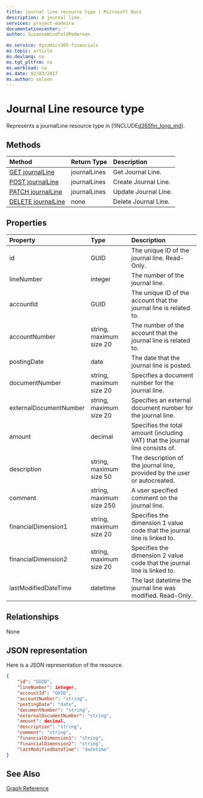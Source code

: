 ```yaml
---
title: journal line resource type | Microsoft Docs
description: A journal line.
services: project-madeira
documentationcenter: ''
author: SusanneWindfeldPedersen

ms.service: dynamics365-financials
ms.topic: article
ms.devlang: na
ms.tgt_pltfrm: na
ms.workload: na
ms.date: 02/03/2017
ms.author: solsen
---
```


# Journal Line resource type
Represents a journalLine resource type in [!INCLUDE[d365fin_long_md](../dynamics-nav/includes/d365fin_long_md.md)].

## Methods

| Method       | Return Type  |Description|
|:---------------|:--------|:----------|
|[GET journalLine](dynamics_get_journalline.md)|journalLines|Get Journal Line.|
|[POST journalLine](dynamics_create_journalline.md)|journalLines|Create Journal Line.|
|[PATCH journalLine](dynamics_update_journalline.md)|journalLines|Update Journal Line.|
|[DELETE journalLine](dynamics_delete_journalline.md)|none|Delete Journal Line.|

## Properties
| Property	   | Type	|Description|
|:---------------|:--------|:----------|
|id|GUID|The unique ID of the journal line. Read-Only.|
|lineNumber|integer|The number of the journal line.|
|accountId|GUID|The unique ID of the account that the journal line is related to.|
|accountNumber|string, maximum size 20|The number of the account that the journal line is related to.|
|postingDate|date|The date that the journal line is posted.|
|documentNumber|string, maximum size 20|Specifies a document number for the journal line.|
|externalDocumentNumber|string, maximum size 20|Specifies an external document number for the journal line.|
|amount|decimal|Specifies the total amount (including VAT) that the journal line consists of.|
|description|string, maximum size 50|The description of the journal line, provided by the user or autocreated.|
|comment|string, maximum size 250|A user specified comment on the journal line.|
|financialDimension1|string, maximum size 20|Specifies the dimension 1 value code that the journal line is linked to.|
|financialDimension2|string, maximum size 20|Specifies the dimension 2 value code that the journal line is linked to.|
|lastModifiedDateTime|datetime|The last datetime the journal line was modified. Read-Only.|


## Relationships
None

## JSON representation

Here is a JSON representation of the resource.


```json
{
    "id": "GUID",
    "lineNumber": integer,
    "accountId": "GUID",
    "accountNumber": "string",
    "postingDate": "date",
    "documentNumber": "string",
    "externalDocumentNumber": "string",
    "amount": decimal,
    "description": "string",
    "comment": "string",
    "financialDimension1": "string",
    "financialDimension2": "string",
    "lastModifiedDateTime": "datetime"
}
```

## See Also
[Graph Reference](dynamics_graph_reference.md)  
